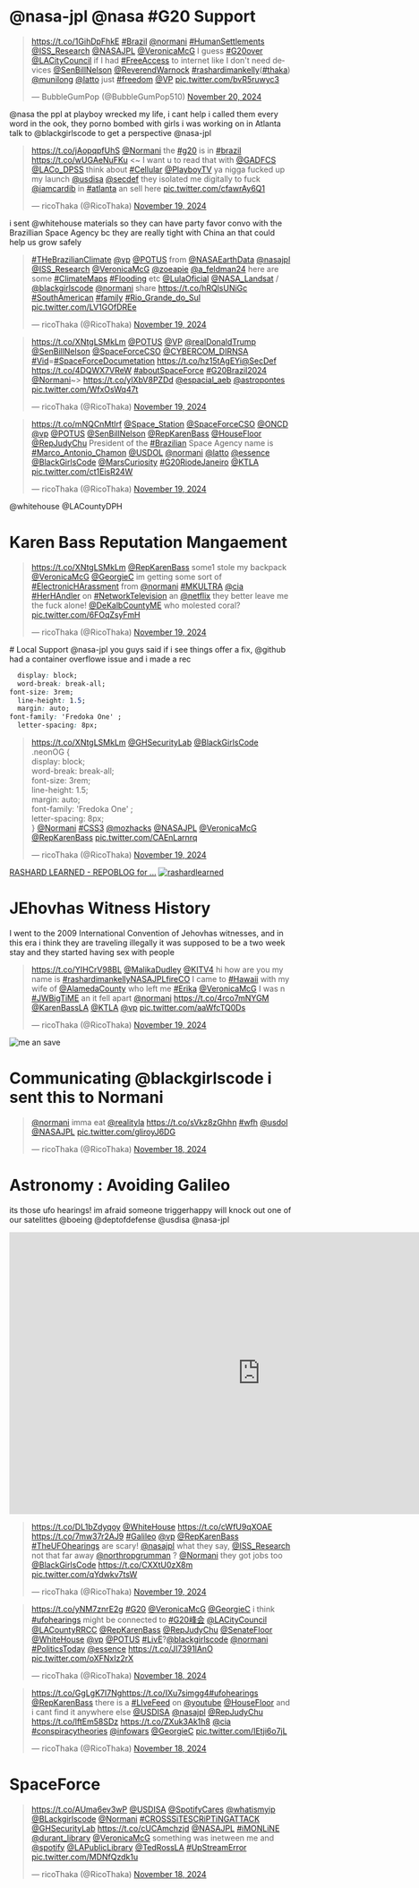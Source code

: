 
# @nasa-jpl @nasa #G20 Support

<blockquote class="twitter-tweet"><p lang="en" dir="ltr"><a href="https://t.co/1GihDpFhkE">https://t.co/1GihDpFhkE</a> <a href="https://twitter.com/hashtag/Brazil?src=hash&amp;ref_src=twsrc%5Etfw">#Brazil</a> <a href="https://twitter.com/Normani?ref_src=twsrc%5Etfw">@normani</a> <a href="https://twitter.com/hashtag/HumanSettlements?src=hash&amp;ref_src=twsrc%5Etfw">#HumanSettlements</a> <a href="https://twitter.com/ISS_Research?ref_src=twsrc%5Etfw">@ISS_Research</a> <a href="https://twitter.com/NASAJPL?ref_src=twsrc%5Etfw">@NASAJPL</a> <a href="https://twitter.com/VeronicaMcG?ref_src=twsrc%5Etfw">@VeronicaMcG</a> I guess <a href="https://twitter.com/hashtag/G20over?src=hash&amp;ref_src=twsrc%5Etfw">#G20over</a> <a href="https://twitter.com/LACityCouncil?ref_src=twsrc%5Etfw">@LACityCouncil</a> if I had <a href="https://twitter.com/hashtag/FreeAccess?src=hash&amp;ref_src=twsrc%5Etfw">#FreeAccess</a> to internet like I don&#39;t need devices <a href="https://twitter.com/SenBillNelson?ref_src=twsrc%5Etfw">@SenBillNelson</a> <a href="https://twitter.com/ReverendWarnock?ref_src=twsrc%5Etfw">@ReverendWarnock</a> <a href="https://twitter.com/hashtag/rashardimankelly?src=hash&amp;ref_src=twsrc%5Etfw">#rashardimankelly</a>(<a href="https://twitter.com/hashtag/thaka?src=hash&amp;ref_src=twsrc%5Etfw">#thaka</a>) <a href="https://twitter.com/munilong?ref_src=twsrc%5Etfw">@munilong</a> <a href="https://twitter.com/Latto?ref_src=twsrc%5Etfw">@latto</a> just <a href="https://twitter.com/hashtag/freedom?src=hash&amp;ref_src=twsrc%5Etfw">#freedom</a> <a href="https://twitter.com/VP?ref_src=twsrc%5Etfw">@VP</a> <a href="https://t.co/bvR5ruwyc3">pic.twitter.com/bvR5ruwyc3</a></p>&mdash; BubbleGumPop (@BubbleGumPop510) <a href="https://twitter.com/BubbleGumPop510/status/1859321261689913492?ref_src=twsrc%5Etfw">November 20, 2024</a></blockquote> <script async src="https://platform.twitter.com/widgets.js" charset="utf-8"></script>

@nasa the ppl at playboy wrecked my life, i cant help i called them every word in the ook, they porno bombed with girls i was working on in Atlanta talk to @blackgirlscode to get a perspective @nasa-jpl

<blockquote class="twitter-tweet"><p lang="en" dir="ltr"><a href="https://t.co/jAopqpfUhS">https://t.co/jAopqpfUhS</a> <a href="https://twitter.com/Normani?ref_src=twsrc%5Etfw">@Normani</a> the <a href="https://twitter.com/hashtag/g20?src=hash&amp;ref_src=twsrc%5Etfw">#g20</a> is in <a href="https://twitter.com/hashtag/brazil?src=hash&amp;ref_src=twsrc%5Etfw">#brazil</a> <a href="https://t.co/wUGAeNuFKu">https://t.co/wUGAeNuFKu</a> &lt;~ I want u to read that with <a href="https://twitter.com/GADFCS?ref_src=twsrc%5Etfw">@GADFCS</a> <a href="https://twitter.com/LACo_DPSS?ref_src=twsrc%5Etfw">@LACo_DPSS</a> think about <a href="https://twitter.com/hashtag/Cellular?src=hash&amp;ref_src=twsrc%5Etfw">#Cellular</a> <a href="https://twitter.com/PlayboyTV?ref_src=twsrc%5Etfw">@PlayboyTV</a> ya nigga fucked up my launch <a href="https://twitter.com/USDISA?ref_src=twsrc%5Etfw">@usdisa</a> <a href="https://twitter.com/SecDef?ref_src=twsrc%5Etfw">@secdef</a> they isolated me digitally to fuck <a href="https://twitter.com/iamcardib?ref_src=twsrc%5Etfw">@iamcardib</a> in <a href="https://twitter.com/hashtag/atlanta?src=hash&amp;ref_src=twsrc%5Etfw">#atlanta</a> an sell here <a href="https://t.co/cfawrAy6Q1">pic.twitter.com/cfawrAy6Q1</a></p>&mdash; ricoThaka (@RicoThaka) <a href="https://twitter.com/RicoThaka/status/1858701668218794287?ref_src=twsrc%5Etfw">November 19, 2024</a></blockquote> <script async src="https://platform.twitter.com/widgets.js" charset="utf-8"></script>


i sent @whitehouse materials so they can have party favor convo with the Brazillian Space Agency bc they are really tight with China an that could help us grow safely
<blockquote class="twitter-tweet"><p lang="en" dir="ltr"><a href="https://twitter.com/hashtag/THeBrazilianClimate?src=hash&amp;ref_src=twsrc%5Etfw">#THeBrazilianClimate</a> <a href="https://twitter.com/VP?ref_src=twsrc%5Etfw">@vp</a> <a href="https://twitter.com/POTUS?ref_src=twsrc%5Etfw">@POTUS</a> from <a href="https://twitter.com/NASAEarthData?ref_src=twsrc%5Etfw">@NASAEarthData</a> <a href="https://twitter.com/NASAJPL?ref_src=twsrc%5Etfw">@nasajpl</a> <a href="https://twitter.com/ISS_Research?ref_src=twsrc%5Etfw">@ISS_Research</a> <a href="https://twitter.com/VeronicaMcG?ref_src=twsrc%5Etfw">@VeronicaMcG</a> <a href="https://twitter.com/Zoeapie?ref_src=twsrc%5Etfw">@zoeapie</a> <a href="https://twitter.com/a_feldman24?ref_src=twsrc%5Etfw">@a_feldman24</a> here are some <a href="https://twitter.com/hashtag/ClimateMaps?src=hash&amp;ref_src=twsrc%5Etfw">#ClimateMaps</a> <a href="https://twitter.com/hashtag/Flooding?src=hash&amp;ref_src=twsrc%5Etfw">#Flooding</a> etc <a href="https://twitter.com/LulaOficial?ref_src=twsrc%5Etfw">@LulaOficial</a> <a href="https://twitter.com/NASA_Landsat?ref_src=twsrc%5Etfw">@NASA_Landsat</a> / <a href="https://twitter.com/BlackGirlsCode?ref_src=twsrc%5Etfw">@blackgirlscode</a> <a href="https://twitter.com/Normani?ref_src=twsrc%5Etfw">@normani</a> share <a href="https://t.co/hRQlsUNiGc">https://t.co/hRQlsUNiGc</a> <a href="https://twitter.com/hashtag/SouthAmerican?src=hash&amp;ref_src=twsrc%5Etfw">#SouthAmerican</a> <a href="https://twitter.com/hashtag/family?src=hash&amp;ref_src=twsrc%5Etfw">#family</a> <a href="https://twitter.com/hashtag/Rio_Grande_do_Sul?src=hash&amp;ref_src=twsrc%5Etfw">#Rio_Grande_do_Sul</a> <a href="https://t.co/LV1GOfDREe">pic.twitter.com/LV1GOfDREe</a></p>&mdash; ricoThaka (@RicoThaka) <a href="https://twitter.com/RicoThaka/status/1858710409450320129?ref_src=twsrc%5Etfw">November 19, 2024</a></blockquote> <script async src="https://platform.twitter.com/widgets.js" charset="utf-8"></script>

<blockquote class="twitter-tweet"><p lang="und" dir="ltr"><a href="https://t.co/XNtgLSMkLm">https://t.co/XNtgLSMkLm</a> <a href="https://twitter.com/POTUS?ref_src=twsrc%5Etfw">@POTUS</a> <a href="https://twitter.com/VP?ref_src=twsrc%5Etfw">@VP</a> <a href="https://twitter.com/realDonaldTrump?ref_src=twsrc%5Etfw">@realDonaldTrump</a> <a href="https://twitter.com/SenBillNelson?ref_src=twsrc%5Etfw">@SenBillNelson</a> <a href="https://twitter.com/SpaceForceCSO?ref_src=twsrc%5Etfw">@SpaceForceCSO</a> <a href="https://twitter.com/CYBERCOM_DIRNSA?ref_src=twsrc%5Etfw">@CYBERCOM_DIRNSA</a> <a href="https://twitter.com/hashtag/Vid?src=hash&amp;ref_src=twsrc%5Etfw">#Vid</a>=<a href="https://twitter.com/hashtag/SpaceForceDocumetation?src=hash&amp;ref_src=twsrc%5Etfw">#SpaceForceDocumetation</a> <a href="https://t.co/hz15tAgEYi">https://t.co/hz15tAgEYi</a><a href="https://twitter.com/SecDef?ref_src=twsrc%5Etfw">@SecDef</a> <a href="https://t.co/4DQWX7VReW">https://t.co/4DQWX7VReW</a> <a href="https://twitter.com/hashtag/aboutSpaceForce?src=hash&amp;ref_src=twsrc%5Etfw">#aboutSpaceForce</a> <a href="https://twitter.com/hashtag/G20Brazil2024?src=hash&amp;ref_src=twsrc%5Etfw">#G20Brazil2024</a> <a href="https://twitter.com/Normani?ref_src=twsrc%5Etfw">@Normani</a>~&gt; <a href="https://t.co/ylXbV8PZDd">https://t.co/ylXbV8PZDd</a> <a href="https://twitter.com/espacial_aeb?ref_src=twsrc%5Etfw">@espacial_aeb</a> <a href="https://twitter.com/astropontes?ref_src=twsrc%5Etfw">@astropontes</a> <a href="https://t.co/WfxOsWq47t">pic.twitter.com/WfxOsWq47t</a></p>&mdash; ricoThaka (@RicoThaka) <a href="https://twitter.com/RicoThaka/status/1858949305434075381?ref_src=twsrc%5Etfw">November 19, 2024</a></blockquote> <script async src="https://platform.twitter.com/widgets.js" charset="utf-8"></script>


<blockquote class="twitter-tweet"><p lang="en" dir="ltr"><a href="https://t.co/mNQCnMtlrf">https://t.co/mNQCnMtlrf</a> <a href="https://twitter.com/Space_Station?ref_src=twsrc%5Etfw">@Space_Station</a> <a href="https://twitter.com/SpaceForceCSO?ref_src=twsrc%5Etfw">@SpaceForceCSO</a> <a href="https://twitter.com/ONCD?ref_src=twsrc%5Etfw">@ONCD</a> <a href="https://twitter.com/VP?ref_src=twsrc%5Etfw">@vp</a> <a href="https://twitter.com/POTUS?ref_src=twsrc%5Etfw">@POTUS</a> <a href="https://twitter.com/SenBillNelson?ref_src=twsrc%5Etfw">@SenBillNelson</a> <a href="https://twitter.com/RepKarenBass?ref_src=twsrc%5Etfw">@RepKarenBass</a> <a href="https://twitter.com/HouseFloor?ref_src=twsrc%5Etfw">@HouseFloor</a> <a href="https://twitter.com/RepJudyChu?ref_src=twsrc%5Etfw">@RepJudyChu</a> President of the <a href="https://twitter.com/hashtag/Brazilian?src=hash&amp;ref_src=twsrc%5Etfw">#Brazilian</a> Space Agency name is <a href="https://twitter.com/hashtag/Marco_Antonio_Chamon?src=hash&amp;ref_src=twsrc%5Etfw">#Marco_Antonio_Chamon</a> <a href="https://twitter.com/USDOL?ref_src=twsrc%5Etfw">@USDOL</a> <a href="https://twitter.com/Normani?ref_src=twsrc%5Etfw">@normani</a> <a href="https://twitter.com/Latto?ref_src=twsrc%5Etfw">@latto</a> <a href="https://twitter.com/Essence?ref_src=twsrc%5Etfw">@essence</a> <a href="https://twitter.com/BlackGirlsCode?ref_src=twsrc%5Etfw">@BlackGirlsCode</a> <a href="https://twitter.com/MarsCuriosity?ref_src=twsrc%5Etfw">@MarsCuriosity</a> <a href="https://twitter.com/hashtag/G20RiodeJaneiro?src=hash&amp;ref_src=twsrc%5Etfw">#G20RiodeJaneiro</a> <a href="https://twitter.com/KTLA?ref_src=twsrc%5Etfw">@KTLA</a> <a href="https://t.co/ct1EisR24W">pic.twitter.com/ct1EisR24W</a></p>&mdash; ricoThaka (@RicoThaka) <a href="https://twitter.com/RicoThaka/status/1858696992266006706?ref_src=twsrc%5Etfw">November 19, 2024</a></blockquote> <script async src="https://platform.twitter.com/widgets.js" charset="utf-8"></script>

@whitehouse @LACountyDPH
# Karen Bass Reputation Mangaement 

<blockquote class="twitter-tweet"><p lang="en" dir="ltr"><a href="https://t.co/XNtgLSMkLm">https://t.co/XNtgLSMkLm</a> <a href="https://twitter.com/RepKarenBass?ref_src=twsrc%5Etfw">@RepKarenBass</a> some1 stole my backpack <a href="https://twitter.com/VeronicaMcG?ref_src=twsrc%5Etfw">@VeronicaMcG</a> <a href="https://twitter.com/GeorgieC?ref_src=twsrc%5Etfw">@GeorgieC</a> im getting some sort of <a href="https://twitter.com/hashtag/ElectronicHArassment?src=hash&amp;ref_src=twsrc%5Etfw">#ElectronicHArassment</a> from <a href="https://twitter.com/Normani?ref_src=twsrc%5Etfw">@normani</a> <a href="https://twitter.com/hashtag/MKULTRA?src=hash&amp;ref_src=twsrc%5Etfw">#MKULTRA</a> <a href="https://twitter.com/CIA?ref_src=twsrc%5Etfw">@cia</a> <a href="https://twitter.com/hashtag/HerHAndler?src=hash&amp;ref_src=twsrc%5Etfw">#HerHAndler</a> on <a href="https://twitter.com/hashtag/NetworkTelevision?src=hash&amp;ref_src=twsrc%5Etfw">#NetworkTelevision</a> an <a href="https://twitter.com/netflix?ref_src=twsrc%5Etfw">@netflix</a> they better leave me the fuck alone! <a href="https://twitter.com/DeKalbCountyME?ref_src=twsrc%5Etfw">@DeKalbCountyME</a> who molested coral? <a href="https://t.co/6FOqZsyFmH">pic.twitter.com/6FOqZsyFmH</a></p>&mdash; ricoThaka (@RicoThaka) <a href="https://twitter.com/RicoThaka/status/1859012589071855661?ref_src=twsrc%5Etfw">November 19, 2024</a></blockquote> <script async src="https://platform.twitter.com/widgets.js" charset="utf-8"></script>
# Local Support
@nasa-jpl you guys said if i see things offer a fix, @github had a container overflowe issue and i made a rec 

```css
  display: block;
  word-break: break-all;
font-size: 3rem;
  line-height: 1.5;
  margin: auto; 
font-family: 'Fredoka One' ;
  letter-spacing: 8px;
```

<blockquote class="twitter-tweet"><p lang="en" dir="ltr"><a href="https://t.co/XNtgLSMkLm">https://t.co/XNtgLSMkLm</a> <a href="https://twitter.com/GHSecurityLab?ref_src=twsrc%5Etfw">@GHSecurityLab</a> <a href="https://twitter.com/BlackGirlsCode?ref_src=twsrc%5Etfw">@BlackGirlsCode</a> <br>.neonOG {<br> display: block;<br> word-break: break-all;<br>font-size: 3rem;<br> line-height: 1.5;<br> margin: auto; <br>font-family: &#39;Fredoka One&#39; ;<br> letter-spacing: 8px;<br>} <a href="https://twitter.com/Normani?ref_src=twsrc%5Etfw">@Normani</a> <a href="https://twitter.com/hashtag/CSS3?src=hash&amp;ref_src=twsrc%5Etfw">#CSS3</a> <a href="https://twitter.com/mozhacks?ref_src=twsrc%5Etfw">@mozhacks</a> <a href="https://twitter.com/NASAJPL?ref_src=twsrc%5Etfw">@NASAJPL</a> <a href="https://twitter.com/VeronicaMcG?ref_src=twsrc%5Etfw">@VeronicaMcG</a> <a href="https://twitter.com/RepKarenBass?ref_src=twsrc%5Etfw">@RepKarenBass</a> <a href="https://t.co/CAEnLarnrq">pic.twitter.com/CAEnLarnrq</a></p>&mdash; ricoThaka (@RicoThaka) <a href="https://twitter.com/RicoThaka/status/1858956432374460772?ref_src=twsrc%5Etfw">November 19, 2024</a></blockquote> <script async src="https://platform.twitter.com/widgets.js" charset="utf-8"></script>


[RASHARD LEARNED - REPOBLOG for ...](https://ricothaka.github.io/rashardlearned/)
[<img src="https://pbs.twimg.com/media/GcxfL3rbMAAh9IF?format=jpg&name=large" alt="rashardlearned" />](https://pbs.twimg.com/media/GcxfL3rbMAAh9IF?format=jpg&name=large)



# JEhovhas Witness History
I went to the 2009 International Convention of Jehovhas witnesses, and in this era i think they are traveling illegally it was supposed to be a two week stay and they started having sex with people 

<blockquote class="twitter-tweet"><p lang="en" dir="ltr"><a href="https://t.co/YIHCrV98BL">https://t.co/YIHCrV98BL</a> <a href="https://twitter.com/MalikaDudley?ref_src=twsrc%5Etfw">@MalikaDudley</a> <a href="https://twitter.com/KITV4?ref_src=twsrc%5Etfw">@KITV4</a> hi how are you my name is <a href="https://twitter.com/hashtag/rashardimankellyNASAJPLfireCO?src=hash&amp;ref_src=twsrc%5Etfw">#rashardimankellyNASAJPLfireCO</a> I came to <a href="https://twitter.com/hashtag/Hawaii?src=hash&amp;ref_src=twsrc%5Etfw">#Hawaii</a> with my wife of <a href="https://twitter.com/AlamedaCounty?ref_src=twsrc%5Etfw">@AlamedaCounty</a> who left me <a href="https://twitter.com/hashtag/Erika?src=hash&amp;ref_src=twsrc%5Etfw">#Erika</a> <a href="https://twitter.com/VeronicaMcG?ref_src=twsrc%5Etfw">@VeronicaMcG</a> I was n <a href="https://twitter.com/hashtag/JWBigTiME?src=hash&amp;ref_src=twsrc%5Etfw">#JWBigTiME</a> an it fell apart <a href="https://twitter.com/Normani?ref_src=twsrc%5Etfw">@normani</a> <a href="https://t.co/4rco7mNYGM">https://t.co/4rco7mNYGM</a> <a href="https://twitter.com/KarenBassLA?ref_src=twsrc%5Etfw">@KarenBassLA</a> <a href="https://twitter.com/KTLA?ref_src=twsrc%5Etfw">@KTLA</a> <a href="https://twitter.com/VP?ref_src=twsrc%5Etfw">@vp</a> <a href="https://t.co/aaWfcTQ0Ds">pic.twitter.com/aaWfcTQ0Ds</a></p>&mdash; ricoThaka (@RicoThaka) <a href="https://twitter.com/RicoThaka/status/1858962935844139033?ref_src=twsrc%5Etfw">November 19, 2024</a></blockquote> <script async src="https://platform.twitter.com/widgets.js" charset="utf-8"></script>

![me an save](https://pbs.twimg.com/media/GcxSxvqbcAQN31v?format=jpg&name=medium)



# Communicating @blackgirlscode i sent this to Normani
<blockquote class="twitter-tweet"><p lang="en" dir="ltr"><a href="https://twitter.com/Normani?ref_src=twsrc%5Etfw">@normani</a> imma eat <a href="https://twitter.com/realityla?ref_src=twsrc%5Etfw">@realityla</a> <a href="https://t.co/sVkz8zGhhn">https://t.co/sVkz8zGhhn</a> <a href="https://twitter.com/hashtag/wfh?src=hash&amp;ref_src=twsrc%5Etfw">#wfh</a> <a href="https://twitter.com/USDOL?ref_src=twsrc%5Etfw">@usdol</a> <a href="https://twitter.com/NASAJPL?ref_src=twsrc%5Etfw">@NASAJPL</a> <a href="https://t.co/gliroyJ6DG">pic.twitter.com/gliroyJ6DG</a></p>&mdash; ricoThaka (@RicoThaka) <a href="https://twitter.com/RicoThaka/status/1858659892632187228?ref_src=twsrc%5Etfw">November 18, 2024</a></blockquote> <script async src="https://platform.twitter.com/widgets.js" charset="utf-8"></script>

# Astronomy : Avoiding Galileo
its those ufo hearings! im afraid someone triggerhappy will knock out one of our satelittes @boeing @deptofdefense @usdisa @nasa-jpl 

<iframe width="896" height="504" src="https://www.youtube.com/embed/M58_TZkm2pg" title="WATCH LIVE: FEMA director, Chinese hacking and UFOs before Congress" frameborder="0" allow="accelerometer; autoplay; clipboard-write; encrypted-media; gyroscope; picture-in-picture; web-share" referrerpolicy="strict-origin-when-cross-origin" allowfullscreen></iframe>

<blockquote class="twitter-tweet"><p lang="en" dir="ltr"><a href="https://t.co/DL1bZdyqoy">https://t.co/DL1bZdyqoy</a> <a href="https://twitter.com/WhiteHouse?ref_src=twsrc%5Etfw">@WhiteHouse</a> <a href="https://t.co/cWfU9qXOAE">https://t.co/cWfU9qXOAE</a> <a href="https://t.co/7mw37r2AJ9">https://t.co/7mw37r2AJ9</a> <a href="https://twitter.com/hashtag/Galileo?src=hash&amp;ref_src=twsrc%5Etfw">#Galileo</a> <a href="https://twitter.com/VP?ref_src=twsrc%5Etfw">@vp</a> <a href="https://twitter.com/RepKarenBass?ref_src=twsrc%5Etfw">@RepKarenBass</a> <a href="https://twitter.com/hashtag/TheUFOhearings?src=hash&amp;ref_src=twsrc%5Etfw">#TheUFOhearings</a> are scary! <a href="https://twitter.com/NASAJPL?ref_src=twsrc%5Etfw">@nasajpl</a> what they say, <a href="https://twitter.com/ISS_Research?ref_src=twsrc%5Etfw">@ISS_Research</a> not that far away <a href="https://twitter.com/northropgrumman?ref_src=twsrc%5Etfw">@northropgrumman</a> ? <a href="https://twitter.com/Normani?ref_src=twsrc%5Etfw">@Normani</a> they got jobs too <a href="https://twitter.com/BlackGirlsCode?ref_src=twsrc%5Etfw">@BlackGirlsCode</a> <a href="https://t.co/CXXtU0zX8m">https://t.co/CXXtU0zX8m</a> <a href="https://t.co/qYdwkv7tsW">pic.twitter.com/qYdwkv7tsW</a></p>&mdash; ricoThaka (@RicoThaka) <a href="https://twitter.com/RicoThaka/status/1858991060829303075?ref_src=twsrc%5Etfw">November 19, 2024</a></blockquote> <script async src="https://platform.twitter.com/widgets.js" charset="utf-8"></script>

<blockquote class="twitter-tweet"><p lang="en" dir="ltr"><a href="https://t.co/yNM7znrE2g">https://t.co/yNM7znrE2g</a> <a href="https://twitter.com/hashtag/G20?src=hash&amp;ref_src=twsrc%5Etfw">#G20</a> <a href="https://twitter.com/VeronicaMcG?ref_src=twsrc%5Etfw">@VeronicaMcG</a> <a href="https://twitter.com/GeorgieC?ref_src=twsrc%5Etfw">@GeorgieC</a> i think <a href="https://twitter.com/hashtag/ufohearings?src=hash&amp;ref_src=twsrc%5Etfw">#ufohearings</a> might be connected to <a href="https://twitter.com/hashtag/G20%E5%B3%B0%E4%BC%9A?src=hash&amp;ref_src=twsrc%5Etfw">#G20峰会</a> <a href="https://twitter.com/LACityCouncil?ref_src=twsrc%5Etfw">@LACityCouncil</a> <a href="https://twitter.com/LACountyRRCC?ref_src=twsrc%5Etfw">@LACountyRRCC</a> <a href="https://twitter.com/RepKarenBass?ref_src=twsrc%5Etfw">@RepKarenBass</a> <a href="https://twitter.com/RepJudyChu?ref_src=twsrc%5Etfw">@RepJudyChu</a> <a href="https://twitter.com/SenateFloor?ref_src=twsrc%5Etfw">@SenateFloor</a> <a href="https://twitter.com/WhiteHouse?ref_src=twsrc%5Etfw">@WhiteHouse</a> <a href="https://twitter.com/VP?ref_src=twsrc%5Etfw">@vp</a> <a href="https://twitter.com/POTUS?ref_src=twsrc%5Etfw">@POTUS</a> <a href="https://twitter.com/hashtag/LivE?src=hash&amp;ref_src=twsrc%5Etfw">#LivE</a>?<a href="https://twitter.com/BlackGirlsCode?ref_src=twsrc%5Etfw">@blackgirlscode</a> <a href="https://twitter.com/Normani?ref_src=twsrc%5Etfw">@normani</a> <a href="https://twitter.com/hashtag/PoliticsToday?src=hash&amp;ref_src=twsrc%5Etfw">#PoliticsToday</a> <a href="https://twitter.com/Essence?ref_src=twsrc%5Etfw">@essence</a> <a href="https://t.co/JI7391lAnO">https://t.co/JI7391lAnO</a> <a href="https://t.co/oXFNxIz2rX">pic.twitter.com/oXFNxIz2rX</a></p>&mdash; ricoThaka (@RicoThaka) <a href="https://twitter.com/RicoThaka/status/1858658460902322274?ref_src=twsrc%5Etfw">November 18, 2024</a></blockquote> <script async src="https://platform.twitter.com/widgets.js" charset="utf-8"></script>
<blockquote class="twitter-tweet"><p lang="en" dir="ltr"><a href="https://t.co/GgLgK7I7Ng">https://t.co/GgLgK7I7Ng</a><a href="https://t.co/IXu7simgg4">https://t.co/IXu7simgg4</a><a href="https://twitter.com/hashtag/ufohearings?src=hash&amp;ref_src=twsrc%5Etfw">#ufohearings</a> <a href="https://twitter.com/RepKarenBass?ref_src=twsrc%5Etfw">@RepKarenBass</a> there is a <a href="https://twitter.com/hashtag/LIveFeed?src=hash&amp;ref_src=twsrc%5Etfw">#LIveFeed</a> on <a href="https://twitter.com/YouTube?ref_src=twsrc%5Etfw">@youtube</a> <a href="https://twitter.com/HouseFloor?ref_src=twsrc%5Etfw">@HouseFloor</a> and i cant find it anywhere else <a href="https://twitter.com/USDISA?ref_src=twsrc%5Etfw">@USDISA</a> <a href="https://twitter.com/NASAJPL?ref_src=twsrc%5Etfw">@nasajpl</a> <a href="https://twitter.com/RepJudyChu?ref_src=twsrc%5Etfw">@RepJudyChu</a> <a href="https://t.co/lftEm58SDz">https://t.co/lftEm58SDz</a> <a href="https://t.co/ZXuk3Ak1h8">https://t.co/ZXuk3Ak1h8</a> <a href="https://twitter.com/CIA?ref_src=twsrc%5Etfw">@cia</a> <a href="https://twitter.com/hashtag/conspiracytheories?src=hash&amp;ref_src=twsrc%5Etfw">#conspiracytheories</a> <a href="https://twitter.com/infowars?ref_src=twsrc%5Etfw">@infowars</a> <a href="https://twitter.com/GeorgieC?ref_src=twsrc%5Etfw">@GeorgieC</a> <a href="https://t.co/IEtji6o7jL">pic.twitter.com/IEtji6o7jL</a></p>&mdash; ricoThaka (@RicoThaka) <a href="https://twitter.com/RicoThaka/status/1858656943487004789?ref_src=twsrc%5Etfw">November 18, 2024</a></blockquote> <script async src="https://platform.twitter.com/widgets.js" charset="utf-8"></script>


# SpaceForce 

<blockquote class="twitter-tweet"><p lang="en" dir="ltr"><a href="https://t.co/AUma6ev3wP">https://t.co/AUma6ev3wP</a> <a href="https://twitter.com/USDISA?ref_src=twsrc%5Etfw">@USDISA</a> <a href="https://twitter.com/SpotifyCares?ref_src=twsrc%5Etfw">@SpotifyCares</a> <a href="https://twitter.com/whatismyip?ref_src=twsrc%5Etfw">@whatismyip</a> <a href="https://twitter.com/BlackGirlsCode?ref_src=twsrc%5Etfw">@BLackgirlscode</a> <a href="https://twitter.com/Normani?ref_src=twsrc%5Etfw">@Normani</a> <a href="https://twitter.com/hashtag/CROSSSiTESCRiPTiNGATTACK?src=hash&amp;ref_src=twsrc%5Etfw">#CROSSSiTESCRiPTiNGATTACK</a> <a href="https://twitter.com/GHSecurityLab?ref_src=twsrc%5Etfw">@GHSecurityLab</a> <a href="https://t.co/cUCAmchzjd">https://t.co/cUCAmchzjd</a> <a href="https://twitter.com/NASAJPL?ref_src=twsrc%5Etfw">@NASAJPL</a> <a href="https://twitter.com/hashtag/iMONLiNE?src=hash&amp;ref_src=twsrc%5Etfw">#iMONLiNE</a> <a href="https://twitter.com/durant_library?ref_src=twsrc%5Etfw">@durant_library</a> <a href="https://twitter.com/VeronicaMcG?ref_src=twsrc%5Etfw">@VeronicaMcG</a> something was inetween me and <a href="https://twitter.com/Spotify?ref_src=twsrc%5Etfw">@spotify</a> <a href="https://twitter.com/LAPublicLibrary?ref_src=twsrc%5Etfw">@LAPublicLibrary</a> <a href="https://twitter.com/TedRossLA?ref_src=twsrc%5Etfw">@TedRossLA</a> <a href="https://twitter.com/hashtag/UpStreamError?src=hash&amp;ref_src=twsrc%5Etfw">#UpStreamError</a> <a href="https://t.co/MDNfQzdk1u">pic.twitter.com/MDNfQzdk1u</a></p>&mdash; ricoThaka (@RicoThaka) <a href="https://twitter.com/RicoThaka/status/1858632190621614194?ref_src=twsrc%5Etfw">November 18, 2024</a></blockquote> <script async src="https://platform.twitter.com/widgets.js" charset="utf-8"></script>

